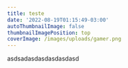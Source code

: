 ```yaml
---
title: teste
date: '2022-08-19T01:15:49-03:00'
autoThumbnailImage: false
thumbnailImagePosition: top
coverImage: /images/uploads/gamer.png
---
```

asdsadasdasdasdasdasd
